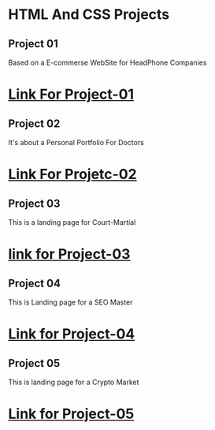 # HTML And CSS Projects

## Project 01

Based on a E-commerse WebSite for HeadPhone Companies 

# [Link For Project-01][def]

[def]: https://shiny-gaufre-9c7ca0.netlify.app/



## Project 02

It's about a Personal Portfolio For Doctors


# [Link For Projetc-02](https://kaleidoscopic-mochi-4315e6.netlify.app/)

## Project 03
 This is a landing page for Court-Martial
 # [link for Project-03](https://dainty-liger-d1f5a5.netlify.app/)
 
## Project 04
  This is Landing page for a SEO Master
  # [Link for Project-04](https://stunning-pithivier-5e1038.netlify.app/)
  
## Project 05
  This is landing page for a Crypto Market
  # [Link for Project-05](https://beautiful-dango-a985f6.netlify.app/)
